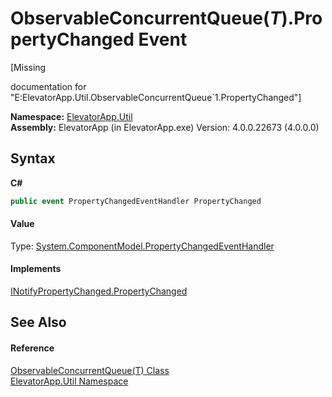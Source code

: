 # ObservableConcurrentQueue(*T*).PropertyChanged Event
 

\[Missing <summary> documentation for "E:ElevatorApp.Util.ObservableConcurrentQueue`1.PropertyChanged"\]

**Namespace:**&nbsp;<a href="N_ElevatorApp_Util">ElevatorApp.Util</a><br />**Assembly:**&nbsp;ElevatorApp (in ElevatorApp.exe) Version: 4.0.0.22673 (4.0.0.0)

## Syntax

**C#**<br />
``` C#
public event PropertyChangedEventHandler PropertyChanged
```


#### Value
Type: <a href="http://msdn2.microsoft.com/en-us/library/hyza7z75" target="_blank">System.ComponentModel.PropertyChangedEventHandler</a>

#### Implements
<a href="http://msdn2.microsoft.com/en-us/library/ms133023" target="_blank">INotifyPropertyChanged.PropertyChanged</a><br />

## See Also


#### Reference
<a href="T_ElevatorApp_Util_ObservableConcurrentQueue_1">ObservableConcurrentQueue(T) Class</a><br /><a href="N_ElevatorApp_Util">ElevatorApp.Util Namespace</a><br />